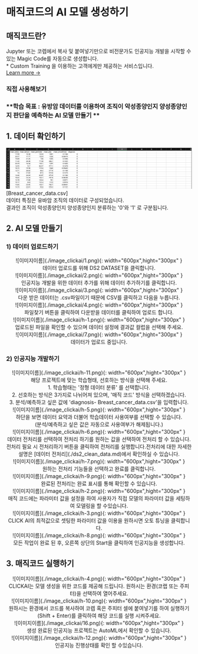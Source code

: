 <link rel="stylesheet" href="./index.css">

# **매직코드의 AI 모델 생성하기**

## **매직코드란?**

Jupyter 또는 코렙에서  복사 및 붙여넣기만으로 비전문가도 인공지능 개발을 시작할 수 있는 Magic Code를 자동으로 생성합니다. <br>
\* Custom Training 을 이용하는 고객에게만 제공하는 서비스입니다. <br>
<a href="https://github.com/DS2BRAIN/ds2docs/blob/main/docs/ds2_customtraining.md">   Learn more →</a>

### **직접 사용해보기**

### **학습 목표 : 유방암 데이터를 이용하여 조직이 악성종양인지 양성종양인지 판단을 예측하는 AI 모델 만들기 **

## **1. 데이터 확인하기**


![이미지이름](./image_clickai/h-data.png)<br>
[Breast_cancer_data.csv]<br>
데이터 특징은 유바암 조직의 데이터로 구성되었습니다.<br>
결과인 조직이 악성종양인지 양성종양인지  분류하는 '0'와 '1' 로 구분됩니다.


## **2. AI 모델 만들기**

### **1) 데이터 업로드하기**

<center>
![이미지이름](./image_clickai/1.png){: width="600px",hight="300px" }<br>
데이터 업로드를 위해 DS2 DATASET을  클릭합니다.
</center> 

<center>
![이미지이름](./image_clickai/2.png){: width="600px",hight="300px" }<br>
인공지능 개발을 위한 데이터 추가를 위해 데이터 추가하기를 클릭합니다.
</center> 

<center>
![이미지이름](./image_clickai/3.png){: width="600px",hight="300px" }<br>
다운 받은 데이터는 .csv파일이기 때문에 CSV를 클릭하고 다음을 누릅니다.
</center>

<center>
![이미지이름](./image_clickai/4.png){: width="600px",hight="300px" }<br>
파일찾기 버튼을 클릭하여 다운받을 데이터를 클릭하여 업로드 합니다. 
</center> 

<center>
![이미지이름](./image_clickai/h-1.png){: width="600px",hight="300px" }<br>
업로드된 파일을 확인할 수 있으며 데이터 설정에 결과값 컬럽을 선택해 주세요. 
</center> 

<center>
![이미지이름](./image_clickai/7.png){: width="600px",hight="300px" }<br>
데이터가 업로드 중입니다.
</center> 

### **2) 인공지능 개발하기**

<center>
![이미지이름](./image_clickai/h-11.png){: width="600px",hight="300px" }<br>
해당 프로젝트에 맞는 학습형태, 선호하는 방식을 선택해 주세요.<br>
 1. 학습형태는 '정형 데이터 분류' 를 선택합니다. <br>
 2. 선호하는 방식은 3가지로 나뉘어져 있으며, '매직 코드' 방식을 선택하겠습니다.<br>
 3. 분석/예측하고 싶은 값에 'diagnosis- Breast_cancer_data.csv'을 입력합니다. <br>
</center> 

<center>
![이미지이름](./image_clickai/h-5.png){: width="600px",hight="300px" }<br>
하단을 보면 데이터 요약과 더불어 학습데이터 사용여부를 선택할 수 있습니다. <br> (분석/예측하고 싶은 값은 자동으로 사용여부가 해제됩니다.)
</center>

<center>
![이미지이름](./image_clickai/h-6.png){: width="600px",hight="300px" }<br>
데이터 전처리를 선택하여 전처리 하기를 원하는 값을 선택하여 전처리 할 수 있습니다.<br>
전처리 필요 시 전처리하기 버튼을 클릭하여 전처리를 실행합니다.전처리에 대한 자세한 설명은 [데이터 전처리](./ds2_clean_data.md)에서 확인하실 수 있습니다.
</center> 

<center>
![이미지이름](./image_clickai/h-7.png){: width="600px",hight="300px" }<br>
원하는 전처리 기능들을 선택하고 완료를 클릭합니다.
</center>

<center>
![이미지이름](./image_clickai/h-9.png){: width="600px",hight="300px" }<br>
완료된 전처리는 완료 표시를 통해 확인할 수 있습니다.
</center> 

<center>
![이미지이름](./image_clickai/h-2.png){: width="600px",hight="300px" }<br>
매직 코드에는 파라미터 값을 설정을 하여 사용자가 직접 모델의 파라미터 값을 세팅하여 모델링을 할 수있습니다. 
</center> 

<center>
![이미지이름](./image_clickai/h-3.png){: width="600px",hight="300px" }<br>
CLICK AI의 최적값으로 셋팅한 파라미터 값을 이용을 원하시면 오토 튜닝을 클릭합니다. 
</center> 

<center>
![이미지이름](./image_clickai/h-8.png){: width="600px",hight="300px" }<br>
모든 작업이 완료 된 후, 오른쪽 상단의  Start을 클릭하여 인공지능을 생성합니다.
</center> 

## **3. 매직코드 실행하기**

<center>
![이미지이름](./image_clickai/h-4.png){: width="600px",hight="300px" }<br>
CLICKAI는 모델 생성을 위한 코드를 제공해 드립니다. 원하시는 환경(코랩 또는 주피터)을 선택하여 열어주세요.
</center> 

<center>
![이미지이름](./image_clickai/h-10.png){: width="600px",hight="300px" }<br>
원하시는 환경에서 코드를 복사하여 코렙 혹은 주피터 셀에 붙여넣기를 하여 실행하기(Shift + Enter)를 클릭하여 해당 코드를 실행 시켜주세요.
</center> 


<center>
![이미지이름](./image_clickai/16.png){: width="600px",hight="300px" }<br>
생성 완료된 인공지능 프로젝트는 AutoML에서 확인할 수 있습니다.
</center> 


<center>
![이미지이름](./image_clickai/h-12.png){: width="600px",hight="300px" }<br>
인공지능 진행상태를 확인 할 수있습니다.
</center> 

</center>
<br>
<br>
<br>
<br>
<br>
